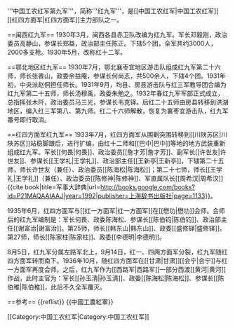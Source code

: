 '''中国工农红军第九军'''，简称'''红九军'''，是[[中国工农红军|中国工农红军]][[红四方面军|红四方面军]]主力部队之一。

==闽西红九军==
1930年3月，闽西各县赤卫队改编为红九军。军长邓毅刚，政治委员高静山，参谋长郑益，政治部主任陈正。下辖5个团，全军共约3000人，2000多支枪。1930年5月，改称红十二军。

==鄂北地区红九军==
1930年7月，鄂北襄枣宜地区游击队组成红九军第二十六师，师长张香山，政委余益庵，参谋长何尚志，共500余人，下辖4个团。1931年初，中央派赵侗担任师长。1931年9月，均县、房县游击队与红三军教导团合编为红九军第二十五师，师长汤穆禹，政委朱勉之。1932年春红九军军部正式成立，总指挥张木阡，政治委员马三光，参谋长韦克铎。后红二十五师由房县转移到洪湖地区，编入红三军第八、第九师。红二十六师解散，恢复为襄枣宜游击队，红九军番号即行取消。

==红四方面军红九军==
1933年7月，红四方面军从围剿突围转移到[[川陕苏区|川陕苏区]]站稳脚跟后，进行扩编，由红十二师和[[巴中|巴中]]等地的地方武装重新组成红九军。军长[[何畏|何畏]]、政治委员[[詹才芳|詹才芳]]、副军长[[许世友|许世友]]、参谋长[[王学礼|王学礼]]、政治部主任[[王新亭|王新亭]]，下辖第二十五师，师长许世友（兼任）、政治委员[[陈海松|陈海松]]；第二十七师，师长[[王学礼|王学礼]]（兼任）、政治委员[[陈修神|陈修神]]、军直属队长[[周希汉|周希汉]]<ref>{{cite book|title=军事大辞典|url=http://books.google.com/books?id=P21MAQAAIAAJ|year=1992|publisher=上海辞书出版社|page=1133}}</ref>。

1935年6月，红四方面军与[[红一方面军|红一方面军]]在[[懋功|懋功]]会师。会师后的红九军编制是：军长何畏、政委陈海松、参谋长[[陈伯钧|陈伯钧]]、政治部主任[[谢富治|谢富治]]。第25师，师长[[韩东山|韩东山]]、政委[[盛修铎|盛修铎]]。第27师，师长[[陈家柱|陈家柱]]、政委[[李德明|李德明]]。

8月5日，红九军分属左路军北上，9月14日，红一、四两方面军分裂，红九军随红四方面军转而南下。1936年10月，随红四方面军在[[甘肃|甘肃]][[会宁|会宁]]与红一方面军再度会师。之后，红九军作为[[西路军|西路军]]一部分西渡[[黄河|黄河]]作战，此时主官为：军长[[孙玉清|孙玉清]]、政委[[陈海松|陈海松]]、参谋长[[陈伯稚|陈伯稚]]，此后不久全军覆灭。

==参考==
{{reflist}}
{{中國工農紅軍}}

[[Category:中国工农红军|Category:中国工农红军]]